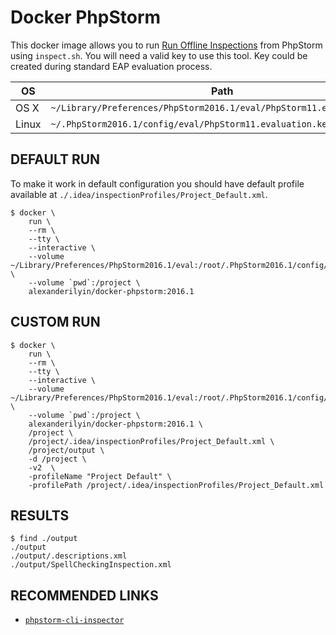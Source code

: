 Docker PhpStorm
===============

This docker image allows you to run [Run Offline Inspections] from PhpStorm using `inspect.sh`.
You will need a valid key to use this tool. Key could be created during standard EAP evaluation process.

| OS    | Path                                                                  |
| ----- | --------------------------------------------------------------------- |
| OS X  | `~/Library/Preferences/PhpStorm2016.1/eval/PhpStorm11.evaluation.key` |
| Linux | `~/.PhpStorm2016.1/config/eval/PhpStorm11.evaluation.key`             |

DEFAULT RUN
-----------

To make it work in default configuration you should have default profile available at `./.idea/inspectionProfiles/Project_Default.xml`.

```
$ docker \
    run \
    --rm \
    --tty \
    --interactive \
    --volume ~/Library/Preferences/PhpStorm2016.1/eval:/root/.PhpStorm2016.1/config/eval \
    --volume `pwd`:/project \
    alexanderilyin/docker-phpstorm:2016.1
```

CUSTOM RUN
----------

```
$ docker \
    run \
    --rm \
    --tty \
    --interactive \
    --volume ~/Library/Preferences/PhpStorm2016.1/eval:/root/.PhpStorm2016.1/config/eval \
    --volume `pwd`:/project \
    alexanderilyin/docker-phpstorm:2016.1 \
    /project \
    /project/.idea/inspectionProfiles/Project_Default.xml \
    /project/output \
    -d /project \
    -v2  \
    -profileName "Project Default" \
    -profilePath /project/.idea/inspectionProfiles/Project_Default.xml
```


RESULTS
-------

```
$ find ./output
./output
./output/.descriptions.xml
./output/SpellCheckingInspection.xml
```

RECOMMENDED LINKS
-----------------

* [`phpstorm-cli-inspector`]


[Run Offline Inspections]: https://www.jetbrains.com/help/phpstorm/2016.1/running-inspections-offline.html?origin=old_help
[`phpstorm-cli-inspector`]: https://github.com/griffbrad/phpstorm-cli-inspector
